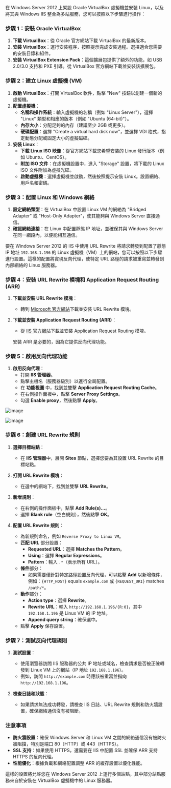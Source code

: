 在 Windows Server 2012 上架設 Oracle VirtualBox 虛擬機並安裝 Linux，以及將其與 Windows IIS 整合為多站服務，您可以按照以下步驟進行操作：

### 步驟 1：安裝 Oracle VirtualBox
1. **下載 VirtualBox**：從 Oracle 官方網站下載 VirtualBox 的最新版本。
2. **安裝 VirtualBox**：運行安裝程序，按照提示完成安裝過程。選擇適合您需要的安裝目錄和組件。
3. **安裝 VirtualBox Extension Pack**：這個擴展包提供了額外的功能，如 USB 2.0/3.0 支持和 PXE 引導。從 VirtualBox 官方網站下載並安裝該擴展包。

### 步驟 2：建立 Linux 虛擬機 (VM)
1. **啟動 VirtualBox**：打開 VirtualBox 軟件，點擊 "New" 按鈕以創建一個新的虛擬機。
2. **配置虛擬機**：
   - **名稱和操作系統**：輸入虛擬機的名稱（例如 "Linux Server"），選擇 "Linux" 類型和相應的版本（例如 "Ubuntu (64-bit)"）。
   - **內存大小**：分配足夠的內存（建議至少 2GB 或更多）。
   - **硬碟配置**：選擇 "Create a virtual hard disk now"，並選擇 VDI 格式，指定動態分配或固定大小的虛擬磁碟。
3. **安裝 Linux**：
   - **下載 Linux ISO 映像**：從官方網站下載您希望安裝的 Linux 發行版本（例如 Ubuntu、CentOS）。
   - **附加 ISO 文件**：在虛擬機設置中，進入 "Storage" 設置，將下載的 Linux ISO 文件附加為虛擬光碟。
   - **啟動虛擬機**：選擇虛擬機並啟動，然後按照提示安裝 Linux。設置網絡、用戶名和密碼。

### 步驟 3：配置 Linux 和 Windows 網絡
1. **設定網絡類型**：在 VirtualBox 中設置 Linux VM 的網絡為 "Bridged Adapter" 或 "Host-Only Adapter"，使其能夠與 Windows Server 直接通信。
2. **確認網絡連接**：在 Linux 中配置靜態 IP 地址，並確保其與 Windows Server 在同一網段內，以便能相互通信。

要在 Windows Server 2012 的 IIS 中使用 URL Rewrite 將請求轉發到配置了靜態 IP 地址 `192.168.1.196` 的 Linux 虛擬機（VM）上的網站，您可以按照以下步驟進行設置。這樣的配置將實現反向代理，使特定 URL 路徑的請求被重寫並轉發到內部網絡的 Linux 服務器。

### 步驟 4：安裝 URL Rewrite 模塊和 Application Request Routing (ARR)
1. **下載並安裝 URL Rewrite 模塊**：
   - 轉到 [Microsoft 官方網站](https://www.iis.net/downloads/microsoft/url-rewrite)下載並安裝 URL Rewrite 模塊。

2. **下載並安裝 Application Request Routing (ARR)**：
   - 從 [IIS 官方網站](https://www.iis.net/downloads/microsoft/application-request-routing)下載並安裝 Application Request Routing 模塊。

   安裝 ARR 是必要的，因為它提供反向代理功能。

### 步驟 5：啟用反向代理功能
1. **啟用反向代理**：
   - 打開 **IIS 管理器**。
   - 點擊主機名（服務器級別）以進行全局配置。
   - 在 **功能視圖** 中，找到並雙擊 **Application Request Routing Cache**。
   - 在右側操作面板中，點擊 **Server Proxy Settings**。
   - 勾選 **Enable proxy**，然後點擊 **Apply**。

![image](https://github.com/user-attachments/assets/7a36244d-70a6-489e-9bce-5266c8578bdb)

![image](https://github.com/user-attachments/assets/9e340487-aece-4920-be2f-4636f5a2a185)

### 步驟 6：創建 URL Rewrite 規則
1. **選擇目標站點**：
   - 在 **IIS 管理器**中，展開 **Sites** 節點，選擇您要為其設置 URL Rewrite 的目標站點。

2. **打開 URL Rewrite 模塊**：
   - 在選中的網站下，找到並雙擊 **URL Rewrite**。

3. **新增規則**：
   - 在右側的操作面板中，點擊 **Add Rule(s)…**。
   - 選擇 **Blank rule**（空白規則），然後點擊 **OK**。

4. **配置 URL Rewrite 規則**：
   - 為新規則命名，例如 `Reverse Proxy to Linux VM`。
   - **匹配 URL** 部分設置：
     - **Requested URL**：選擇 **Matches the Pattern**。
     - **Using**：選擇 **Regular Expressions**。
     - **Pattern**：輸入 `.*`（表示所有 URL）。
   - **條件**部分：
     - 如果需要僅針對特定路徑設置反向代理，可以點擊 **Add** 以新增條件，例如：`{HTTP_HOST}` equals `example.com` 或 `{REQUEST_URI}` matches `/path/*`。
   - **動作**部分：
     - **Action type**：選擇 **Rewrite**。
     - **Rewrite URL**：輸入 `http://192.168.1.196/{R:0}`，其中 `192.168.1.196` 是 Linux VM 的 IP 地址。
     - **Append query string**：確保選中。
   - 點擊 **Apply** 保存設置。

### 步驟 7：測試反向代理規則
1. **測試設置**：
   - 使用瀏覽器訪問 IIS 服務器的公共 IP 地址或域名，檢查請求是否被正確轉發到 Linux VM 上的網站（IP 地址 `192.168.1.196`）。
   - 例如，訪問 `http://example.com` 時應該被重寫並指向 `http://192.168.1.196`。

2. **檢查日誌和狀態**：
   - 如果請求無法成功轉發，請檢查 IIS 日誌、URL Rewrite 規則和防火牆設置，確保網絡通信沒有被阻斷。

### 注意事項
- **防火牆設置**：確保 Windows Server 和 Linux VM 之間的網絡通信沒有被防火牆阻擋，特別是端口 80（HTTP）或 443（HTTPS）。
- **SSL 支持**：如果使用 HTTPS，還需要在 IIS 中配置 SSL 並確保 ARR 支持 HTTPS 的反向代理。
- **性能優化**：根據負載和網絡配置調整 ARR 的緩存設置以優化性能。

這樣的設置將允許您在 Windows Server 2012 上運行多個站點，其中部分站點服務來自於安裝在 VirtualBox 虛擬機中的 Linux 服務器。
